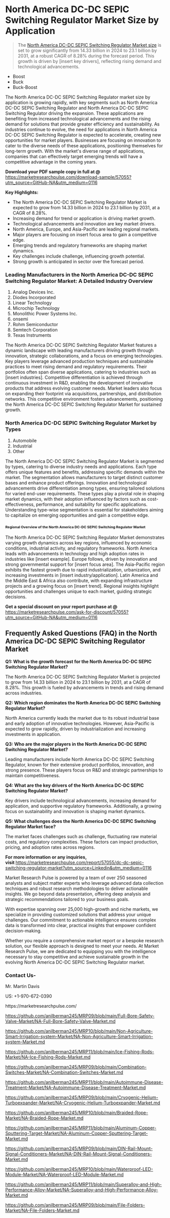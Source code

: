 <h1>North America DC-DC SEPIC Switching Regulator Market&nbsp;Size by Application</h1><blockquote><p>The <a href="https://marketresearchpulse.com/download-sample/57055?utm_source=GitHub-NA&amp;utm_medium=0116">North America DC-DC SEPIC Switching Regulator Market size</a> is set to grow significantly from 14.33 billion in 2024 to 23.1 billion by 2031, at a robust CAGR of 8.28% during the forecast period. This growth is driven by [insert key drivers], reflecting rising demand and technological advancements.</p></blockquote><ul><li>Boost<li> Buck<li> Buck-Boost</li></ul><p>The North America DC-DC SEPIC Switching Regulator market size by application is growing rapidly, with key segments such as North America DC-DC SEPIC Switching Regulator and North America DC-DC SEPIC Switching Regulator driving the expansion. These applications are benefiting from increased technological advancements and the rising demand for solutions that provide greater efficiency and sustainability. As industries continue to evolve, the need for applications in North America DC-DC SEPIC Switching Regulator is expected to accelerate, creating new opportunities for market players. Businesses are focusing on innovation to cater to the diverse needs of these applications, positioning themselves for long-term growth. With the market's diverse range of applications, companies that can effectively target emerging trends will have a competitive advantage in the coming years.</p><p><strong>Download your PDF sample copy in full at @ </strong><a href="https://marketresearchpulse.com/download-sample/57055?utm_source=GitHub-NA&amp;utm_medium=0116">https://marketresearchpulse.com/download-sample/57055?utm_source=GitHub-NA&amp;utm_medium=0116</a></p><p><strong>Key Highlights: </strong></p><ul><li>The North America DC-DC SEPIC Switching Regulator Market is expected to grow from 14.33 billion in 2024 to 23.1 billion by 2031, at a CAGR of 8.28%.</li><li>Increasing demand for trend or application is driving market growth.</li><li>Technological advancements and innovation are key market drivers.</li><li>North America, Europe, and Asia-Pacific are leading regional markets.</li><li>Major players are focusing on insert focus area to gain a competitive edge.</li><li>Emerging trends and regulatory frameworks are shaping market dynamics.</li><li>Key challenges include challenge, influencing growth potential.</li><li>Strong growth is anticipated in sector over the forecast period.</li></ul><h3>Leading Manufacturers in the North America DC-DC SEPIC Switching Regulator Market: A Detailed Industry Overview</h3><ol><li>Analog Devices Inc.</li><li>Diodes Incorporated</li><li>Linear Technology</li><li>Microchip Technology</li><li>Monolithic Power Systems Inc.</li><li>onsemi</li><li>Rohm Semiconductor</li><li>Semtech Corporation</li><li>Texas Instruments</li></ol><div class="flex max-w-full flex-col flex-grow"><div class="min-h-8 text-message flex w-full flex-col items-end gap-2 whitespace-normal break-words [.text-message+&amp;]:mt-5" dir="auto" data-message-author-role="assistant" data-message-id="fd8432e4-4910-450d-b182-61b7bfb0a01f" data-message-model-slug="gpt-4o"><div class="flex w-full flex-col gap-1 empty:hidden first:pt-[3px]"><div class="markdown prose w-full break-words dark:prose-invert light"><p>The North America DC-DC SEPIC Switching Regulator Market features a dynamic landscape with leading manufacturers driving growth through innovation, strategic collaborations, and a focus on emerging technologies. Key players leverage advanced production techniques and sustainable practices to meet rising demand and regulatory requirements. Their portfolios often span diverse applications, catering to industries such as [insert industries]. Competitive differentiation is achieved through continuous investment in R&amp;D, enabling the development of innovative products that address evolving customer needs. Market leaders also focus on expanding their footprint via acquisitions, partnerships, and distribution networks. This competitive environment fosters advancements, positioning the North America DC-DC SEPIC Switching Regulator Market for sustained growth.</p></div></div></div></div><h3>North America DC-DC SEPIC Switching Regulator Market by Types</h3><ol><li>Automobile<li> Industrial<li> Other</li></ol><div class="flex max-w-full flex-col flex-grow"><div class="min-h-8 text-message flex w-full flex-col items-end gap-2 whitespace-normal break-words [.text-message+&amp;]:mt-5" dir="auto" data-message-author-role="assistant" data-message-id="084470be-0bb7-4664-bddf-5156b4f41249" data-message-model-slug="gpt-4o-mini"><div class="flex w-full flex-col gap-1 empty:hidden first:pt-[3px]"><div class="markdown prose w-full break-words dark:prose-invert light"><p>The North America DC-DC SEPIC Switching Regulator Market is segmented by types, catering to diverse industry needs and applications. Each type offers unique features and benefits, addressing specific demands within the market. The segmentation allows manufacturers to target distinct customer bases and enhance product offerings. Innovation and technological advancements drive differentiation among types, ensuring tailored solutions for varied end-user requirements. These types play a pivotal role in shaping market dynamics, with their adoption influenced by factors such as cost-effectiveness, performance, and suitability for specific applications. Understanding type-wise segmentation is essential for stakeholders aiming to capitalize on emerging opportunities and gain a competitive edge.</p></div></div></div></div><h3><span style="font-size: 11px;">Regional Overview of the North America DC-DC SEPIC Switching Regulator Market</span></h3><div class="flex max-w-full flex-col flex-grow"><div class="min-h-8 text-message flex w-full flex-col items-end gap-2 whitespace-normal break-words [.text-message+&amp;]:mt-5" dir="auto" data-message-author-role="assistant" data-message-id="e9038762-ce64-4e30-91c9-9bd413514231" data-message-model-slug="gpt-4o-mini"><div class="flex w-full flex-col gap-1 empty:hidden first:pt-[3px]"><div class="markdown prose w-full break-words dark:prose-invert light"><p>The North America DC-DC SEPIC Switching Regulator Market demonstrates varying growth dynamics across key regions, influenced by economic conditions, industrial activity, and regulatory frameworks. North America leads with advancements in technology and high adoption rates in industries like [insert example]. Europe follows, driven by innovation and strong governmental support for [insert focus area]. The Asia-Pacific region exhibits the fastest growth due to rapid industrialization, urbanization, and increasing investments in [insert industry/application]. Latin America and the Middle East &amp; Africa also contribute, with expanding infrastructure projects and a growing focus on [insert trend]. Regional insights highlight opportunities and challenges unique to each market, guiding strategic decisions.</p></div></div></div></div><p><strong>Get a special discount on your report purchase at @ </strong><a href="https://marketresearchpulse.com/ask-for-discount/57055?utm_source=GitHub-NA&amp;utm_medium=0116">https://marketresearchpulse.com/ask-for-discount/57055?utm_source=GitHub-NA&amp;utm_medium=0116</a></p><h2>Frequently Asked Questions (FAQ) in the North America DC-DC SEPIC Switching Regulator Market</h2><p><strong>Q1: What is the growth forecast for the North America DC-DC SEPIC Switching Regulator Market?</strong></p><p>The North America DC-DC SEPIC Switching Regulator Market is projected to grow from 14.33 billion in 2024 to 23.1 billion by 2031, at a CAGR of 8.28%. This growth is fueled by advancements in trends and rising demand across industries.</p><p><strong>Q2: Which region dominates the North America DC-DC SEPIC Switching Regulator Market?</strong></p><p>North America currently leads the market due to its robust industrial base and early adoption of innovative technologies. However, Asia-Pacific is expected to grow rapidly, driven by industrialization and increasing investments in application.</p><p><strong>Q3: Who are the major players in the North America DC-DC SEPIC Switching Regulator Market?</strong></p><p>Leading manufacturers include North America DC-DC SEPIC Switching Regulator, known for their extensive product portfolios, innovation, and strong presence. These players focus on R&amp;D and strategic partnerships to maintain competitiveness.</p><p><strong>Q4: What are the key drivers of the North America DC-DC SEPIC Switching Regulator Market?</strong></p><p>Key drivers include technological advancements, increasing demand for application, and supportive regulatory frameworks. Additionally, a growing focus on sustainability and innovation is shaping market dynamics.</p><p><strong>Q5: What challenges does the North America DC-DC SEPIC Switching Regulator Market face?</strong></p><p>The market faces challenges such as challenge, fluctuating raw material costs, and regulatory complexities. These factors can impact production, pricing, and adoption rates across regions.</p><p><strong>For more information or any inquiries, visit&nbsp;</strong><a href="https://marketresearchpulse.com/report/57055/dc-dc-sepic-switching-regulator-market?utm_source=Linkedin&utm_medium=0116">https://marketresearchpulse.com/report/57055/dc-dc-sepic-switching-regulator-market?utm_source=Linkedin&utm_medium=0116</a></p><p>Market Research Pulse is powered by a team of over 250 seasoned analysts and subject matter experts who leverage advanced data collection techniques and robust research methodologies to deliver actionable insights. We go beyond data presentation, offering deep analysis and strategic recommendations tailored to your business goals.</p><p>With expertise spanning over 25,000 high-growth and niche markets, we specialize in providing customized solutions that address your unique challenges. Our commitment to actionable intelligence ensures complex data is transformed into clear, practical insights that empower confident decision-making.</p><p>Whether you require a comprehensive market report or a bespoke research solution, our flexible approach is designed to meet your needs. At Market Research Pulse, we are dedicated to equipping you with the intelligence necessary to stay competitive and achieve sustainable growth in the evolving North America DC-DC SEPIC Switching Regulator market.</p><h3><strong>Contact Us-</strong></h3><p>Mr. Martin Davis</p><p>US: +1-970-672-0390</p><p>https://marketresearchpulse.com/</p><p><a href="https://github.com/anilberman245/MRP09/blob/main/Full-Bore-Safety-Valve-Market/NA-Full-Bore-Safety-Valve-Market.md">https://github.com/anilberman245/MRP09/blob/main/Full-Bore-Safety-Valve-Market/NA-Full-Bore-Safety-Valve-Market.md</a></p><p><a href="https://github.com/anilberman245/MRP10/blob/main/Non-Agriculture-Smart-Irrigation-system-Market/NA-Non-Agriculture-Smart-Irrigation-system-Market.md">https://github.com/anilberman245/MRP10/blob/main/Non-Agriculture-Smart-Irrigation-system-Market/NA-Non-Agriculture-Smart-Irrigation-system-Market.md</a></p><p><a href="https://github.com/anilberman245/MRP11/blob/main/Ice-Fishing-Rods-Market/NA-Ice-Fishing-Rods-Market.md">https://github.com/anilberman245/MRP11/blob/main/Ice-Fishing-Rods-Market/NA-Ice-Fishing-Rods-Market.md</a></p><p><a href="https://github.com/anilberman245/MRP09/blob/main/Combination-Switches-Market/NA-Combination-Switches-Market.md">https://github.com/anilberman245/MRP09/blob/main/Combination-Switches-Market/NA-Combination-Switches-Market.md</a></p><p><a href="https://github.com/anilberman245/MRP11/blob/main/Autoimmune-Disease-Treatment-Market/NA-Autoimmune-Disease-Treatment-Market.md">https://github.com/anilberman245/MRP11/blob/main/Autoimmune-Disease-Treatment-Market/NA-Autoimmune-Disease-Treatment-Market.md</a></p><p><a href="https://github.com/anilberman245/MRP09/blob/main/Cryogenic-Helium-Turboexpander-Market/NA-Cryogenic-Helium-Turboexpander-Market.md">https://github.com/anilberman245/MRP09/blob/main/Cryogenic-Helium-Turboexpander-Market/NA-Cryogenic-Helium-Turboexpander-Market.md</a></p><p><a href="https://github.com/anilberman245/MRP10/blob/main/Braided-Rope-Market/NA-Braided-Rope-Market.md">https://github.com/anilberman245/MRP10/blob/main/Braided-Rope-Market/NA-Braided-Rope-Market.md</a></p><p><a href="https://github.com/anilberman245/MRP11/blob/main/Aluminum-Copper-Sputtering-Target-Market/NA-Aluminum-Copper-Sputtering-Target-Market.md">https://github.com/anilberman245/MRP11/blob/main/Aluminum-Copper-Sputtering-Target-Market/NA-Aluminum-Copper-Sputtering-Target-Market.md</a></p><p><a href="https://github.com/anilberman245/MRP09/blob/main/DIN-Rail-Mount-Signal-Conditioners-Market/NA-DIN-Rail-Mount-Signal-Conditioners-Market.md">https://github.com/anilberman245/MRP09/blob/main/DIN-Rail-Mount-Signal-Conditioners-Market/NA-DIN-Rail-Mount-Signal-Conditioners-Market.md</a></p><p><a href="https://github.com/anilberman245/MRP10/blob/main/Waterproof-LED-Module-Market/NA-Waterproof-LED-Module-Market.md">https://github.com/anilberman245/MRP10/blob/main/Waterproof-LED-Module-Market/NA-Waterproof-LED-Module-Market.md</a></p><p><a href="https://github.com/anilberman245/MRP11/blob/main/Superalloy-and-High-Performance-Alloy-Market/NA-Superalloy-and-High-Performance-Alloy-Market.md">https://github.com/anilberman245/MRP11/blob/main/Superalloy-and-High-Performance-Alloy-Market/NA-Superalloy-and-High-Performance-Alloy-Market.md</a></p><p><a href="https://github.com/anilberman245/MRP09/blob/main/File-Folders-Market/NA-File-Folders-Market.md">https://github.com/anilberman245/MRP09/blob/main/File-Folders-Market/NA-File-Folders-Market.md</a></p>
